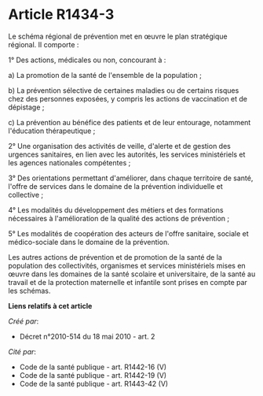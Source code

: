 # Article R1434-3

Le schéma régional de prévention met en œuvre le plan stratégique régional. Il comporte : 

1° Des actions, médicales ou non, concourant à : 

a) La promotion de la santé de l'ensemble de la population ; 

b) La prévention sélective de certaines maladies ou de certains risques chez des personnes exposées, y compris les actions de
vaccination et de dépistage ; 

c) La prévention au bénéfice des patients et de leur entourage, notamment l'éducation thérapeutique ; 

2° Une organisation des activités de veille, d'alerte et de gestion des urgences sanitaires, en lien avec les autorités, les
services ministériels et les agences nationales compétentes ; 

3° Des orientations permettant d'améliorer, dans chaque territoire de santé, l'offre de services dans le domaine de la
prévention individuelle et collective ; 

4° Les modalités du développement des métiers et des formations nécessaires à l'amélioration de la qualité des actions de
prévention ; 

5° Les modalités de coopération des acteurs de l'offre sanitaire, sociale et médico-sociale dans le domaine de la
prévention. 

Les autres actions de prévention et de promotion de la santé de la population des collectivités, organismes et services
ministériels mises en œuvre dans les domaines de la santé scolaire et universitaire, de la santé au travail et de la
protection maternelle et infantile sont prises en compte par les schémas.

**Liens relatifs à cet article**

_Créé par_:

  - Décret n°2010-514 du 18 mai 2010 - art. 2

_Cité par_:

  - Code de la santé publique - art. R1442-16 (V)
  - Code de la santé publique - art. R1442-19 (V)
  - Code de la santé publique - art. R1443-42 (V)
